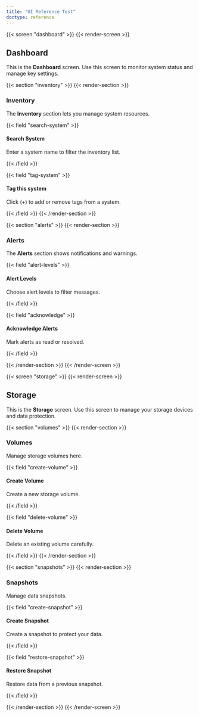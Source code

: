 ```yaml
---
title: "UI Reference Test"
doctype: reference
---
```


{{< screen "dashboard" >}}
{{< render-screen >}}

## Dashboard

This is the **Dashboard** screen.
Use this screen to monitor system status and manage key settings.

{{< section "inventory" >}}
{{< render-section >}}

### Inventory

The **Inventory** section lets you manage system resources.

{{< field "search-system" >}}

#### Search System

Enter a system name to filter the inventory list.

{{< /field >}}

{{< field "tag-system" >}}

#### Tag this system

Click (+) to add or remove tags from a system.

{{< /field >}}
{{< /render-section >}}

{{< section "alerts" >}}
{{< render-section >}}

### Alerts

The **Alerts** section shows notifications and warnings.

{{< field "alert-levels" >}}

#### Alert Levels

Choose alert levels to filter messages.

{{< /field >}}

{{< field "acknowledge" >}}

#### Acknowledge Alerts

Mark alerts as read or resolved.

{{< /field >}}

{{< /render-section >}}
{{< /render-screen >}}

{{< screen "storage" >}}
{{< render-screen >}}

## Storage

This is the **Storage** screen.
Use this screen to manage your storage devices and data protection.

{{< section "volumes" >}}
{{< render-section >}}

### Volumes

Manage storage volumes here.

{{< field "create-volume" >}}

#### Create Volume

Create a new storage volume.

{{< /field >}}

{{< field "delete-volume" >}}

#### Delete Volume

Delete an existing volume carefully.

{{< /field >}}
{{< /render-section >}}

{{< section "snapshots" >}}
{{< render-section >}}

### Snapshots

Manage data snapshots.

{{< field "create-snapshot" >}}

#### Create Snapshot

Create a snapshot to protect your data.

{{< /field >}}

{{< field "restore-snapshot" >}}

#### Restore Snapshot

Restore data from a previous snapshot.

{{< /field >}}

{{< /render-section >}}
{{< /render-screen >}}
